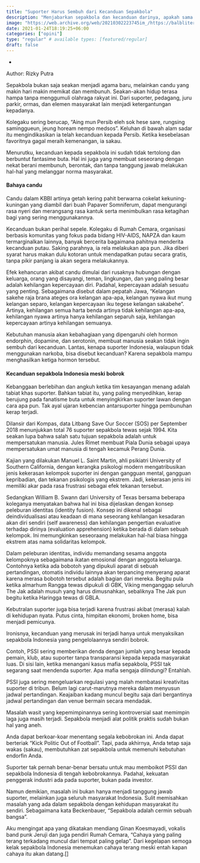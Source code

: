```yaml
---
title: "Suporter Harus Sembuh dari Kecanduan Sepakbola"
description: "Menjabarkan sepakbola dan kecanduan darinya, apakah sama dengan kecanduan dari zat adiktif?"
image: "https://web.archive.org/web/20210302223745im_/https://balbliter.id/wp-content/uploads/2019/10/Webp.net-resizeimage-4.jpg"
date: 2021-01-24T18:19:25+06:00
categories: ["opini"]
type: "regular" # available types: [featured/regular]
draft: false
---
```

*
Author: Rizky Putra

Sepakbola bukan saja seakan menjadi agama baru, melainkan candu yang makin hari makin memikat dan membunuh. Seakan-akan hidup terasa hampa tanpa menggumuli olahraga rakyat ini. Dari suporter, pedagang, juru parkir, ormas, dan elemen masyarakat lain menjadi ketergantungan kepadanya.

Kolegaku sering berucap, “Aing mun Persib eleh sok hese sare, rungsing saminggueun, jeung hoream nempo medsos”. Keluhan di bawah alam sadar itu mengindikasikan ia telah kecanduan kepada Persib. Ketika kesebelasan favoritnya gagal meraih kemenangan, ia sakau.

Menurutku, kecanduan kepada sepakbola ini sudah tidak tertolong dan berbuntut fantasime buta. Hal ini juga yang membuat seseorang dengan nekat berani membunuh, berontak, dan tanpa tanggung jawab melakukan hal-hal yang melanggar norma masyarakat.

#### Bahaya candu
Candu dalam KBBI artinya getah kering pahit berwarna cokelat kekuning-kuningan yang diambil dari buah Papaver Somniferum, dapat mengurangi rasa nyeri dan merangsang rasa kantuk serta menimbulkan rasa ketagihan bagi yang sering menggunakannya.

Kecanduan bukan perihal sepele.  Kolegaku di Rumah Cemara, organisasi berbasis komunitas yang fokus pada bidang HIV-AIDS, NAPZA dan kaum termarginalkan lainnya, banyak bercerita bagaimana pahitnya menderita kecanduan putau. Saking parahnya, ia rela melakukan apa pun. Jika diberi syarat harus makan dulu kotoran untuk mendapatkan putau secara gratis, tanpa pikir panjang ia akan segera melakukannya.

Efek kehancuran akibat candu dimulai dari rusaknya hubungan dengan keluarga, orang yang disayangi, teman, lingkungan, dan yang paling besar adalah kehilangan kepercayaan diri. Padahal, kepercayaan adalah sesuatu yang penting. Sebagaimana disebut dalam pepatah Jawa, “Kelangan sakehe raja brana ateges ora kelangan apa-apa, kelangan nyawa ikut mung kelangan separo, kelangan kepercayaan iku tegese kelangan sakabehe”. Artinya, kehilangan semua harta benda artinya tidak kehilangan apa-apa, kehilangan nyawa artinya hanya kehilangan separuh saja, kehilangan kepercayaan artinya kehilangan semuanya.

Kebutuhan manusia akan kebahagiaan yang dipengaruhi oleh hormon endorphin, dopamine, dan serotonin, membuat manusia seakan tidak ingin sembuh dari kecanduan. Lantas, kenapa suporter Indonesia, walaupun tidak menggunakan narkoba, bisa disebut kecanduan? Karena sepakbola mampu menghasilkan ketiga hormon tersebut.

#### Kecanduan sepakbola Indonesia meski bobrok
Kebanggaan berlebihan dan angkuh ketika tim kesayangan menang adalah tabiat khas suporter. Bahkan  tabiat itu, yang paling menyedihkan, kerap berujung pada fanatisme buta untuk menyingkirkan suporter lawan dengan cara apa pun. Tak ayal  ujaran kebencian antarsuporter hingga pembunuhan kerap terjadi.

Dilansir dari Kompas, data Litbang Save Our Soccer (SOS) per September 2018 menunjukkan total 76 suporter sepakbola tewas sejak 1994. Kita seakan lupa bahwa salah satu tujuan sepakbola adalah untuk mempersatukan manusia. Jules Rimet membuat Piala Dunia sebagai upaya mempersatukan umat manusia di tengah kecamuk Perang Dunia.

Kajian yang dilakukan Manuel L. Saint Martin, ahli psikiatri University of Southern California, dengan kerangka psikologi modern mengatribusikan jenis kekerasan kelompok suporter ini dengan gangguan mental, gangguan kepribadian, dan tekanan psikologis yang ekstrem. Jadi, kekerasan jenis ini memiliki akar pada rasa frustrasi sebagai efek tekanan tersebut.

Sedangkan William B. Swann dari University of Texas bersama beberapa koleganya menyatakan bahwa hal ini bisa dijelaskan dengan konsep peleburan identitas (identity fusion). Konsep ini dikenal sebagai deindividualisasi atau keadaan di mana seseorang kehilangan kesadaran akan diri sendiri (self awareness) dan kehilangan pengertian evaluative terhadap dirinya (evaluation apprehension) ketika berada di dalam sebuah kelompok. Ini memungkinkan seseoraang melakukan hal-hal biasa hingga ekstrem atas nama solidaritas kelompok.

Dalam peleburan identitas, individu memandang sesama anggota kelompoknya sebagaimana ikatan emosional dengan anggota keluarga. Contohnya ketika ada bobotoh yang dipukuli aparat di sebuah pertandingan, otomatis individu lainnya akan terpancing menyerang aparat karena merasa bobotoh tersebut adalah bagian dari mereka. Begitu pula ketika almarhum Rangga tewas dipukuli di GBK, Viking menganggap seluruh The Jak adalah musuh yang harus dimusnahkan, sebaliknya The Jak pun begitu ketika Haringga tewas di GBLA.

Kebutralan suporter juga bisa terjadi karena  frustrasi akibat (merasa) kalah di kehidupan nyata. Putus cinta, himpitan ekonomi, broken home, bisa menjadi pemicunya.

Ironisnya, kecanduan yang merusak ini terjadi hanya untuk menyaksikan sepakbola Indonesia yang pengelolaannya sendiri bobrok.

Contoh, PSSI sering memberikan denda dengan jumlah yang besar kepada pemain, klub, atau suporter tanpa transparansi kepada kepada masyarakat luas. Di sisi lain, ketika menangani kasus mafia sepakbola, PSSI tak segarang saat mendenda suporter.  Apa mafia sengaja dilindungi? Entahlah.

PSSI juga sering mengeluarkan regulasi yang malah membatasi kreativitas suporter di tribun. Belum lagi carut-marutnya mereka dalam menyusun jadwal pertandingan. Keajaiban kadang muncul begitu saja dari bergantinya jadwal pertandingan dan venue bermain secara mendadak.

Masalah wasit yang kepemimpinannya sering kontroversial saat memimpin laga juga masih terjadi. Sepakbola menjadi alat politik praktis sudah bukan hal yang aneh.

Anda dapat berkoar-koar menentang segala kebobrokan ini. Anda dapat berteriak “Kick Politic Out of Football”.  Tapi, pada akhirnya, Anda tetap saja wakas (sakau), membutuhkan zat sepakbola untuk memenuhi kebutuhan endorfin Anda.

Suporter tak pernah benar-benar bersatu untuk mau memboikot PSSI dan sepakbola Indonesia di tengah kebobrokannya. Padahal, kekuatan penggerak industri ada pada suporter, bukan pada investor.

Namun demikian, masalah ini bukan hanya menjadi tanggung jawab suporter, melainkan juga seluruh masyarakat Indonesia. Sulit memisahkan masalah yang ada dalam sepakbola dengan kehidupan masyarakat itu sendiri. Sebagaimana kata Beckenbauer, “Sepakbola adalah cermin sebuah bangsa”.

Aku mengingat apa yang dikatakan mendiang Ginan Koesmayadi, vokalis band punk Jeruji dan juga pendiri Rumah Cemara, “Cahaya yang paling terang terkadang muncul dari tempat paling gelap”. Dari kegelapan semoga kelak sepakbola Indonesia menemukan cahaya terang meski entah kapan cahaya itu akan datang.[]